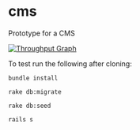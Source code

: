 # cms
Prototype for a CMS

[![Throughput Graph](https://graphs.waffle.io/BetriMenntun/cms/throughput.svg)](https://waffle.io/BetriMenntun/cms/metrics)


To test run the following after cloning:

`bundle install`

`rake db:migrate`

`rake db:seed`

`rails s`
